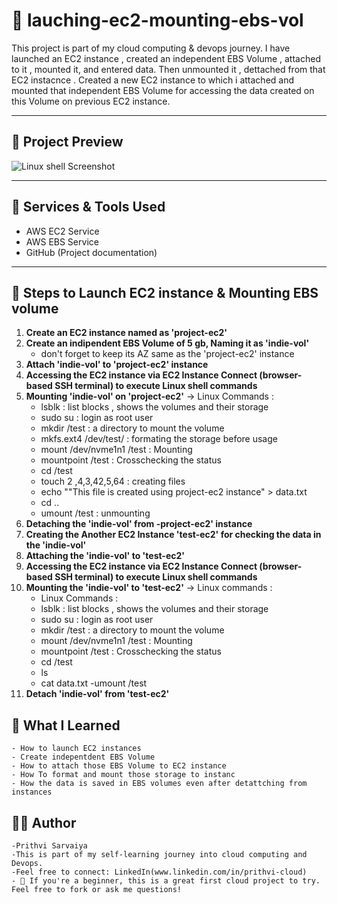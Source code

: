 # 🚀 lauching-ec2-mounting-ebs-vol

This project is part of my cloud computing & devops journey. I have launched an EC2 instance , created an independent EBS Volume , attached to it , mounted it, and entered data. Then unmounted it , dettached from that EC2 instacnce . Created a new EC2 instance to which i attached and mounted that independent EBS Volume for accessing the data created on this Volume on previous EC2 instance.

---

## 📸 Project Preview

![Linux shell Screenshot](./D:\Projects\lauching-ec2-mounting-ebs-vol\Screenshots\7_testing-mounted-data-from-project-ec2-on-testing-ec2.png)

---

## 🧰 Services & Tools Used

- AWS EC2 Service
- AWS EBS Service
- GitHub (Project documentation)

---

## 🧰 Steps to Launch EC2 instance & Mounting EBS volume

1. **Create an EC2 instance named as 'project-ec2'**
2. **Create an indipendent EBS Volume of 5 gb, Naming it as 'indie-vol'**
     - don't forget to keep its AZ same as the 'project-ec2' instance 
3. **Attach 'indie-vol' to 'project-ec2' instance**
4. **Accessing the EC2 instance via EC2 Instance Connect (browser-based SSH terminal) to execute Linux shell commands**
5. **Mounting 'indie-vol' on 'project-ec2'**
     -> Linux Commands :
      - lsblk : list blocks , shows the volumes and their storage
      - sudo su : login as root user
      - mkdir /test : a directory to mount the volume 
      - mkfs.ext4 /dev/test/ : formating the storage before usage
      - mount /dev/nvme1n1 /test : Mounting
      - mountpoint /test : Crosschecking the status 
      - cd /test
      - touch 2 ,4,3,42,5,64 : creating files
      - echo ""This file is created using project-ec2 instance" > data.txt
      - cd ..
      - umount /test : unmounting
6. **Detaching the 'indie-vol' from -project-ec2' instance**
7. **Creating the Another EC2 Instance 'test-ec2' for checking the data in the 'indie-vol'**
8. **Attaching the 'indie-vol' to 'test-ec2'**
9. **Accessing the EC2 instance via EC2 Instance Connect (browser-based SSH terminal) to execute Linux shell commands**
10. **Mounting the 'indie-vol' to 'test-ec2'**
      -> Linux commands :
       - Linux Commands :
       - lsblk : list blocks , shows the volumes and their storage
       - sudo su : login as root user
       - mkdir /test : a directory to mount the volume 
       - mount /dev/nvme1n1 /test : Mounting
       - mountpoint /test : Crosschecking the status 
       - cd /test
       - ls
       - cat data.txt
       -umount /test
11. **Detach 'indie-vol' from 'test-ec2'**


## 🧠 What I Learned
    - How to launch EC2 instances 
    - Create indepentdent EBS Volume
    - How to attach those EBS Volume to EC2 instance 
    - How To format and mount those storage to instanc
    - How the data is saved in EBS volumes even after detattching from instances
## 🙋‍♂️ Author
    -Prithvi Sarvaiya
    -This is part of my self-learning journey into cloud computing and Devops.
    -Feel free to connect: LinkedIn(www.linkedin.com/in/prithvi-cloud)
    - 💬 If you're a beginner, this is a great first cloud project to try. Feel free to fork or ask me questions!